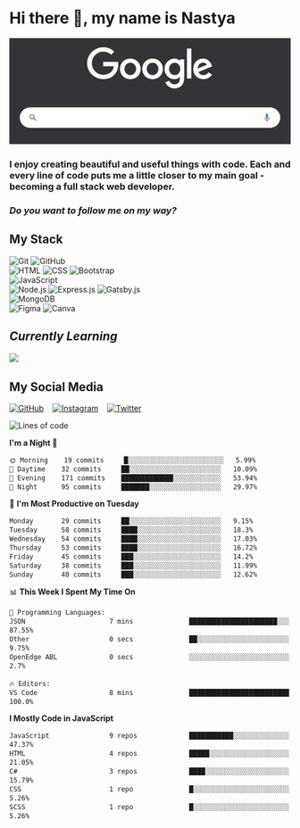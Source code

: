 # Hi there 👋, my name is Nastya
[//]: # (Here may be a photo)

![Google Search](https://raw.githubusercontent.com/nastyacodes/nastyacodes/master/images/google.gif)

### I enjoy creating beautiful and useful things with code. Each and every line of code puts me a little closer to my main goal - becoming a full stack web developer. 
### *Do you want to follow me on my way?*

## My Stack

<div>
  <img alt="Git" src="https://img.shields.io/badge/git%20-%23F05033.svg?&style=for-the-badge&logo=git&logoColor=white"/>
  <img alt="GitHub" src="https://img.shields.io/badge/github%20-%23121011.svg?&style=for-the-badge&logo=github&logoColor=white"/>
</div>
<div>
  <img alt="HTML" src="https://img.shields.io/badge/html5%20-%23E34F26.svg?&style=for-the-badge&logo=html5&logoColor=white"/>
  <img alt="CSS" src="https://img.shields.io/badge/css3%20-%231572B6.svg?&style=for-the-badge&logo=css3&logoColor=white"/>
  <img alt="Bootstrap" src="https://img.shields.io/badge/bootstrap%20-%23563D7C.svg?&style=for-the-badge&logo=bootstrap&logoColor=white"/>
</div>
<div>
  <img alt="JavaScript" src="https://img.shields.io/badge/javascript%20-%23323330.svg?&style=for-the-badge&logo=javascript&logoColor=%23F7DF1E"/>
</div>
<div>  
  <img alt="Node.js" src="https://img.shields.io/badge/node.js%20-%2343853D.svg?&style=for-the-badge&logo=node.js&logoColor=white"/>
  <img alt="Express.js" src="https://img.shields.io/badge/express.js%20-%23404d59.svg?&style=for-the-badge"/>
  <img alt="Gatsby.js" src="https://img.shields.io/badge/gatsby%20-%23563D7C.svg?&style=for-the-badge&logo=gatsby&logoColor=white"/>
</div>
<div>
  <img alt="MongoDB" src ="https://img.shields.io/badge/MongoDB-%234ea94b.svg?&style=for-the-badge&logo=mongodb&logoColor=white"/>
</div>
<div>
  <img alt="Figma" src="https://img.shields.io/badge/figma%20-%23F24E1E.svg?&style=for-the-badge&logo=figma&logoColor=white"/>
  <img alt="Canva" src="https://img.shields.io/badge/Canva%20-%2300C4CC.svg?&style=for-the-badge&logo=Canva&logoColor=white"/>
</div>

## *Currently Learning*
<img src="https://img.shields.io/badge/react%20-%2320232a.svg?&style=for-the-badge&logo=react&logoColor=%2361DAFB"/>

## My Social Media
[<img alt="GitHub" src="https://img.shields.io/badge/github%20-%23121011.svg?&style=for-the-badge&logo=github&logoColor=white"/>](https://github.com/nastyacodes) &nbsp;&nbsp; [<img alt="Instagram" src="https://img.shields.io/badge/instagram%20-%23E4405F.svg?&style=for-the-badge&logo=Instagram&logoColor=white"/>](https://www.instagram.com/nastyacodes/) &nbsp;&nbsp; [<img alt="Twitter" src="https://img.shields.io/badge/twitter%20-%231DA1F2.svg?&style=for-the-badge&logo=Twitter&logoColor=white"/>](https://twitter.com/nastyacodes)  

<!--START_SECTION:waka-->
![Lines of code](https://img.shields.io/badge/From%20Hello%20World%20I%27ve%20Written-60602%20lines%20of%20code-blue)

**I'm a Night 🦉** 

```text
🌞 Morning    19 commits     █░░░░░░░░░░░░░░░░░░░░░░░░   5.99% 
🌆 Daytime    32 commits     ██░░░░░░░░░░░░░░░░░░░░░░░   10.09% 
🌃 Evening    171 commits    █████████████░░░░░░░░░░░░   53.94% 
🌙 Night      95 commits     ███████░░░░░░░░░░░░░░░░░░   29.97%

```
📅 **I'm Most Productive on Tuesday** 

```text
Monday       29 commits     ██░░░░░░░░░░░░░░░░░░░░░░░   9.15% 
Tuesday      58 commits     ████░░░░░░░░░░░░░░░░░░░░░   18.3% 
Wednesday    54 commits     ████░░░░░░░░░░░░░░░░░░░░░   17.03% 
Thursday     53 commits     ████░░░░░░░░░░░░░░░░░░░░░   16.72% 
Friday       45 commits     ███░░░░░░░░░░░░░░░░░░░░░░   14.2% 
Saturday     38 commits     ███░░░░░░░░░░░░░░░░░░░░░░   11.99% 
Sunday       40 commits     ███░░░░░░░░░░░░░░░░░░░░░░   12.62%

```


📊 **This Week I Spent My Time On** 

```text
💬 Programming Languages: 
JSON                     7 mins              ██████████████████████░░░   87.55% 
Other                    0 secs              ██░░░░░░░░░░░░░░░░░░░░░░░   9.75% 
OpenEdge ABL             0 secs              ░░░░░░░░░░░░░░░░░░░░░░░░░   2.7%

🔥 Editors: 
VS Code                  8 mins              █████████████████████████   100.0%

```

**I Mostly Code in JavaScript** 

```text
JavaScript               9 repos             ███████████░░░░░░░░░░░░░░   47.37% 
HTML                     4 repos             █████░░░░░░░░░░░░░░░░░░░░   21.05% 
C#                       3 repos             ████░░░░░░░░░░░░░░░░░░░░░   15.79% 
CSS                      1 repo              █░░░░░░░░░░░░░░░░░░░░░░░░   5.26% 
SCSS                     1 repo              █░░░░░░░░░░░░░░░░░░░░░░░░   5.26%

```



<!--END_SECTION:waka-->

<!-- [![Top Langs](https://github-readme-stats.vercel.app/api/top-langs/?username=nastyacodes&layout=compact)](https://github.com/anuraghazra/github-readme-stats)

[![willianrod's wakatime stats](https://github-readme-stats.vercel.app/api/wakatime?username=nastyacodes&layout=compact)](https://github.com/anuraghazra/github-readme-stats) -->

